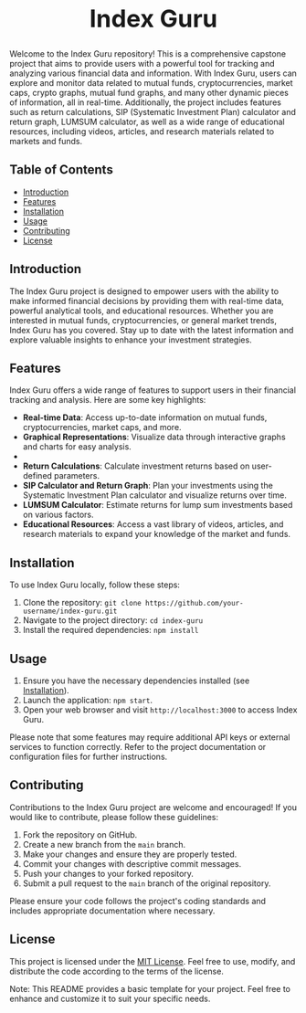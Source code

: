  <h1 style="font-size: 42px;" align="center"> Index Guru </h1>


Welcome to the Index Guru repository! This is a comprehensive capstone project that aims to provide users with a powerful tool for tracking and analyzing various financial data and information. With Index Guru, users can explore and monitor data related to mutual funds, cryptocurrencies, market caps, crypto graphs, mutual fund graphs, and many other dynamic pieces of information, all in real-time. Additionally, the project includes features such as return calculations, SIP (Systematic Investment Plan) calculator and return graph, LUMSUM calculator, as well as a wide range of educational resources, including videos, articles, and research materials related to markets and funds.

## Table of Contents
- [Introduction](#introduction)
- [Features](#features)
- [Installation](#installation)
- [Usage](#usage)
- [Contributing](#contributing)
- [License](#license)



## Introduction
The Index Guru project is designed to empower users with the ability to make informed financial decisions by providing them with real-time data, powerful analytical tools, and educational resources. Whether you are interested in mutual funds, cryptocurrencies, or general market trends, Index Guru has you covered. Stay up to date with the latest information and explore valuable insights to enhance your investment strategies.


## Features
Index Guru offers a wide range of features to support users in their financial tracking and analysis. Here are some key highlights:

- **Real-time Data**: Access up-to-date information on mutual funds, cryptocurrencies, market caps, and more.
- **Graphical Representations**: Visualize data through interactive graphs and charts for easy analysis.
- 
- **Return Calculations**: Calculate investment returns based on user-defined parameters.
- **SIP Calculator and Return Graph**: Plan your investments using the Systematic Investment Plan calculator and visualize returns over time.
- **LUMSUM Calculator**: Estimate returns for lump sum investments based on various factors.
- **Educational Resources**: Access a vast library of videos, articles, and research materials to expand your knowledge of the market and funds.


## Installation
To use Index Guru locally, follow these steps:

1. Clone the repository: `git clone https://github.com/your-username/index-guru.git`
2. Navigate to the project directory: `cd index-guru`
3. Install the required dependencies: `npm install`


## Usage
1. Ensure you have the necessary dependencies installed (see [Installation](#installation)).
2. Launch the application: `npm start`.
3. Open your web browser and visit `http://localhost:3000` to access Index Guru.

Please note that some features may require additional API keys or external services to function correctly. Refer to the project documentation or configuration files for further instructions.


## Contributing
Contributions to the Index Guru project are welcome and encouraged! If you would like to contribute, please follow these guidelines:

1. Fork the repository on GitHub.
2. Create a new branch from the `main` branch.
3. Make your changes and ensure they are properly tested.
4. Commit your changes with descriptive commit messages.
5. Push your changes to your forked repository.
6. Submit a pull request to the `main` branch of the original repository.

Please ensure your code follows the project's coding standards and includes appropriate documentation where necessary.


## License
This project is licensed under the [MIT License](LICENSE). Feel free to use, modify, and distribute the code according to the terms of the license.


Note: This README provides a basic template for your project. Feel free to enhance and customize it to suit your specific needs.

